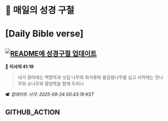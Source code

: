 # 🙏 매일의 성경 구절
# [Daily Bible verse]
## [![README에 성경구절 업데이트](https://github.com/DONGSUKA/first_test/actions/workflows/update-readme-bible.yml/badge.svg)](https://github.com/DONGSUKA/first_test/actions/workflows/update-readme-bible.yml)
<!-- START_BIBLE_VERSE -->
📖 **이사야 41:19**
> 내가 광야에는 백향목과 싯딤 나무와 화석류와 들감람나무를 심고 사막에는 잣나무와 소나무와 황양목을 함께 두리니

🕊️ _업데이트 시각: 2025-09-24 00:43:19 KST_
  <!-- END_BIBLE_VERSE -->
## GITHUB_ACTION
